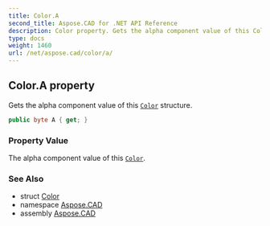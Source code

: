 ```yaml
---
title: Color.A
second_title: Aspose.CAD for .NET API Reference
description: Color property. Gets the alpha component value of this Color structure
type: docs
weight: 1460
url: /net/aspose.cad/color/a/
---
```

## Color.A property

Gets the alpha component value of this [`Color`](../) structure.

```csharp
public byte A { get; }
```

### Property Value

The alpha component value of this [`Color`](../).

### See Also

* struct [Color](../)
* namespace [Aspose.CAD](../../../aspose.cad/)
* assembly [Aspose.CAD](../../../)


